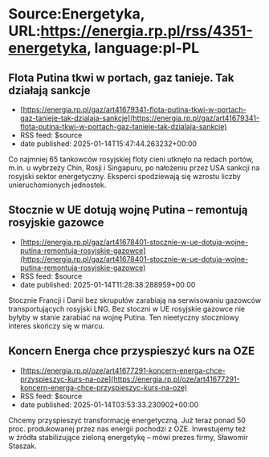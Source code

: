 # Source:Energetyka, URL:https://energia.rp.pl/rss/4351-energetyka, language:pl-PL

## Flota Putina tkwi w portach, gaz tanieje. Tak działają sankcje
 - [https://energia.rp.pl/gaz/art41679341-flota-putina-tkwi-w-portach-gaz-tanieje-tak-dzialaja-sankcje](https://energia.rp.pl/gaz/art41679341-flota-putina-tkwi-w-portach-gaz-tanieje-tak-dzialaja-sankcje)
 - RSS feed: $source
 - date published: 2025-01-14T15:47:44.263232+00:00

Co najmniej 65 tankowców rosyjskiej floty cieni utknęło na redach portów, m.in. u wybrzeży Chin, Rosji i Singapuru, po nałożeniu przez USA sankcji na rosyjski sektor energetyczny. Eksperci spodziewają się wzrostu liczby unieruchomionych jednostek.

## Stocznie w UE dotują wojnę Putina – remontują rosyjskie gazowce
 - [https://energia.rp.pl/gaz/art41678401-stocznie-w-ue-dotuja-wojne-putina-remontuja-rosyjskie-gazowce](https://energia.rp.pl/gaz/art41678401-stocznie-w-ue-dotuja-wojne-putina-remontuja-rosyjskie-gazowce)
 - RSS feed: $source
 - date published: 2025-01-14T11:28:38.288959+00:00

Stocznie Francji i Danii bez skrupułów zarabiają na serwisowaniu gazowców transportujących rosyjski LNG. Bez stoczni w UE rosyjskie gazowce nie byłyby w stanie zarabiać na wojnę Putina. Ten nieetyczny stoczniowy interes skończy się w marcu.

## Koncern Energa chce przyspieszyć kurs na OZE
 - [https://energia.rp.pl/oze/art41677291-koncern-energa-chce-przyspieszyc-kurs-na-oze](https://energia.rp.pl/oze/art41677291-koncern-energa-chce-przyspieszyc-kurs-na-oze)
 - RSS feed: $source
 - date published: 2025-01-14T03:53:33.230902+00:00

Chcemy przyspieszyć transformację energetyczną. Już teraz ponad 50 proc. produkowanej przez nas energii pochodzi z OZE. Inwestujemy też w źródła stabilizujące zieloną energetykę – mówi prezes firmy, Sławomir Staszak.


